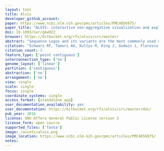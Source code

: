 ```yaml
---
layout: tool 
title: Alvis
developer_github_account: 
paper: https://www.ncbi.nlm.nih.gov/pmc/articles/PMC4856975/
paper_title: "ALVIS: interactive non-aggregative visualization and explorative analysis of multiple sequence alignments"
doi: 10.1093/nar/gkw022
browser: https://bitbucket.org/rfs/alvis/src/master/
abstract: "Sequence Logos and its variants are the most commonly used method for visualization of multiple sequence alignments (MSAs) and sequence motifs. They provide consensus-based summaries of the sequences in the alignment. Consequently, individual sequences cannot be identified in the visualization and covariant sites are not easily discernible. We recently proposed Sequence Bundles, a motif visualization technique that maintains a one-to-one relationship between sequences and their graphical representation and visualizes covariant sites. We here present Alvis, an open-source platform for the joint explorative analysis of MSAs and phylogenetic trees, employing Sequence Bundles as its main visualization method. Alvis combines the power of the visualization method with an interactive toolkit allowing detection of covariant sites, annotation of trees with synapomorphies and homoplasies, and motif detection. It also offers numerical analysis functionality, such as dimension reduction and classification. Alvis is user-friendly, highly customizable and can export results in publication-quality figures. It is available as a full-featured standalone version (http://www.bitbucket.org/rfs/alvis) and its Sequence Bundles visualization module is further available as a web application (http://science-practice.com/projects/sequence-bundles)."
citation: "Schwarz RF, Tamuri AU, Kultys M, King J, Godwin J, Florescu AM, et al. ALVIS: interactive non-aggregative visualization and explorative analysis of multiple sequence alignments. Nucleic Acids Res. academic.oup.com; 2016;44: e77."
citation_count: 3
feature_type: ['point contiguous']
interconnection_type: ['no']
genome_layout: ['linear']
partition: ['contiguous']
abstraction: ['no']
arrangement: ['no']
view: single
scale: single
focus: single
coordinate_systems: single
access_format: [standalone app]
user_documentation_availability: yes
user_documentation: https://bitbucket.org/rfs/alvis/src/master/doc/
pub_year: 2016
license: GNU Affero General Public License version 3
license_form: open source
supported_files: ['fasta']
image: /assets/alvis.png
image_location: https://www.ncbi.nlm.nih.gov/pmc/articles/PMC4856975/
notes: 
---
```

